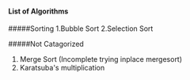 #### List of Algorithms 
#####Sorting
    1.Bubble Sort
    2.Selection Sort
  
#####Not Catagorized
1. Merge Sort  (Incomplete trying inplace mergesort) 
2. Karatsuba's multiplication 
